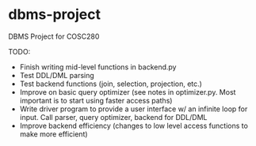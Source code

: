 # dbms-project
DBMS Project for COSC280


TODO:
  * Finish writing mid-level functions in backend.py
  * Test DDL/DML parsing
  * Test backend functions (join, selection, projection, etc.)
  * Improve on basic query optimizer (see notes in optimizer.py.  Most important is to start using faster access paths)
  * Write driver program to provide a user interface w/ an infinite loop for input.  Call parser, query optimizer, backend for       DDL/DML
  * Improve backend efficiency (changes to low level access functions to make more efficient)
